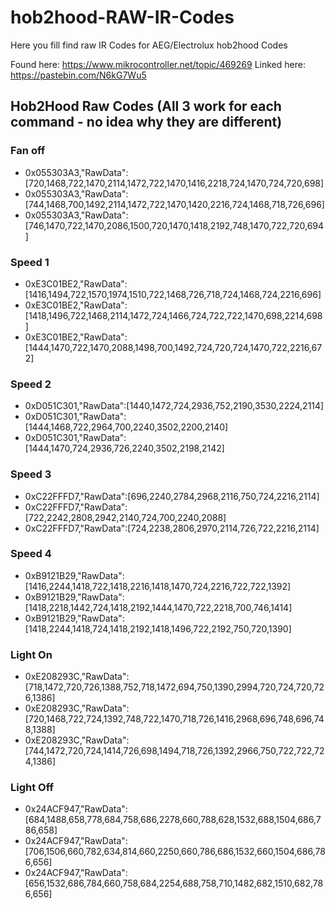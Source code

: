 # hob2hood-RAW-IR-Codes
Here you fill find raw IR Codes for AEG/Electrolux hob2hood Codes

Found here: https://www.mikrocontroller.net/topic/469269
Linked here: https://pastebin.com/N6kG7Wu5

## Hob2Hood Raw Codes (All 3 work for each command - no idea why they are different)

### Fan off
* 0x055303A3,"RawData":[720,1468,722,1470,2114,1472,722,1470,1416,2218,724,1470,724,720,698]
* 0x055303A3,"RawData":[744,1468,700,1492,2114,1472,722,1470,1420,2216,724,1468,718,726,696]
* 0x055303A3,"RawData":[746,1470,722,1470,2086,1500,720,1470,1418,2192,748,1470,722,720,694]

### Speed 1
* 0xE3C01BE2,"RawData":[1416,1494,722,1570,1974,1510,722,1468,726,718,724,1468,724,2216,696]
* 0xE3C01BE2,"RawData":[1418,1496,722,1468,2114,1472,724,1466,724,722,722,1470,698,2214,698]
* 0xE3C01BE2,"RawData":[1444,1470,722,1470,2088,1498,700,1492,724,720,724,1470,722,2216,672]

### Speed 2
* 0xD051C301,"RawData":[1440,1472,724,2936,752,2190,3530,2224,2114]
* 0xD051C301,"RawData":[1444,1468,722,2964,700,2240,3502,2200,2140]
* 0xD051C301,"RawData":[1444,1470,724,2936,726,2240,3502,2198,2142]

### Speed 3
* 0xC22FFFD7,"RawData":[696,2240,2784,2968,2116,750,724,2216,2114]
* 0xC22FFFD7,"RawData":[722,2242,2808,2942,2140,724,700,2240,2088]
* 0xC22FFFD7,"RawData":[724,2238,2806,2970,2114,726,722,2216,2114]

### Speed 4
* 0xB9121B29,"RawData":[1416,2244,1418,722,1418,2216,1418,1470,724,2216,722,722,1392]
* 0xB9121B29,"RawData":[1418,2218,1442,724,1418,2192,1444,1470,722,2218,700,746,1414]
* 0xB9121B29,"RawData":[1418,2244,1418,724,1418,2192,1418,1496,722,2192,750,720,1390]

### Light On
* 0xE208293C,"RawData":[718,1472,720,726,1388,752,718,1472,694,750,1390,2994,720,724,720,726,1386]
* 0xE208293C,"RawData":[720,1468,722,724,1392,748,722,1470,718,726,1416,2968,696,748,696,748,1388]
* 0xE208293C,"RawData":[744,1472,720,724,1414,726,698,1494,718,726,1392,2966,750,722,722,724,1386]

### Light Off
* 0x24ACF947,"RawData":[684,1488,658,778,684,758,686,2278,660,788,628,1532,688,1504,686,786,658]
* 0x24ACF947,"RawData":[706,1506,660,782,634,814,660,2250,660,786,686,1532,660,1504,686,786,656]
* 0x24ACF947,"RawData":[656,1532,686,784,660,758,684,2254,688,758,710,1482,682,1510,682,786,656]
